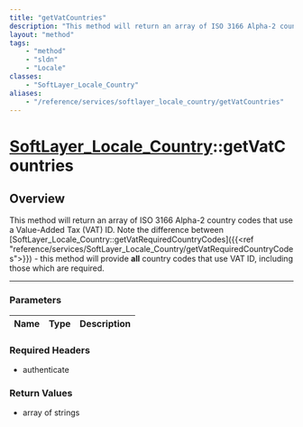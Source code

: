 ```yaml
---
title: "getVatCountries"
description: "This method will return an array of ISO 3166 Alpha-2 country codes that use a Value-Added Tax (VAT) ID. Note the differe... "
layout: "method"
tags:
    - "method"
    - "sldn"
    - "Locale"
classes:
    - "SoftLayer_Locale_Country"
aliases:
    - "/reference/services/softlayer_locale_country/getVatCountries"
---
```

# [SoftLayer_Locale_Country](/reference/services/SoftLayer_Locale_Country)::getVatCountries





## Overview 
This method will return an array of ISO 3166 Alpha-2 country codes that use a Value-Added Tax (VAT) ID. Note the difference between [SoftLayer_Locale_Country::getVatRequiredCountryCodes]({{<ref "reference/services/SoftLayer_Locale_Country/getVatRequiredCountryCodes">}}) - this method will provide <strong>all</strong> country codes that use VAT ID, including those which are required. 

-----

### Parameters 
|Name | Type | Description |
| --- | --- | --- |


### Required Headers
* authenticate


### Return Values
* array of strings




